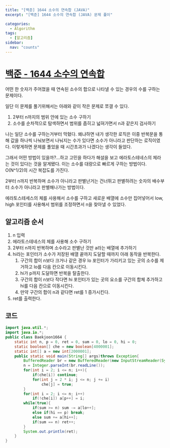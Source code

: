 ```yaml
---
title: "[백준] 1644 소수의 연속합 (JAVA)"
excerpt: "[백준] 1644 소수의 연속합 (JAVA) 문제 풀이"

categories:
  - Algorithm
tags:
  - [알고리즘]
sidebar:
  nav: "counts"
---
```


# [백준 - 1644 소수의 연속합](https://www.acmicpc.net/problem/1644)

어떤 한 숫자가 주어졌을 때 연속된 소수의 합으로 나타낼 수 있는 경우의 수를 구하는 문제이다.

일단 이 문제를 풀기위해서는 아래와 같이 작은 문제로 쪼갤 수 있다.

1. 2부터 n까지의 범위 안에 있는 소수 구하기
2. 소수를 순차적으로 탐색하면서 범위를 좁히고 넓혀가면서 n과 같은지 검사하기

나는 일단 소수를 구하는거부터 막혔다. 왜냐하면 내가 생각한 로직은 이중 반복문을 통해 값을 하나씩 나눠보면서 나눠지는 수가 있다면 소수가 아니라고 판단하는 로직이였다. 이렇게하면 문제를 풀었을 때 시간초과가 나겠다는 생각이 들었다.

그래서 어떤 방법이 있을까?…하고 고민을 하다가 해설을 보고 에라토스테네스의 체라는 것이 있다는 것을 알게됐다. 이는 소수를 대량으로 빠르게 구하는 방법이다. O(N^1/2)의 시간 복잡도를 가진다.

2부터 n까지 반복하며 소수가 아니라고 판별난거는 건너뛰고 판별하려는 숫자의 배수부터 소수가 아니라고 판별해나가는 방법이다.

에라토스테세스의 체를 사용해서 소수를 구하고 새로운 배열에 소수만 집어넣어서 low, high 포인터를 사용해서 범위를 조정하면서 n을 찾아낼 수 있었다.

## 알고리즘 순서

1. n 입력
2. 에라토스테네스의 체를 사용해 소수 구하기
3. 2부터 n까지 반복하며 소수라고 판별난 것만 a라는 배열에 추가하기
4. hi라는 포인터가 소수가 저장된 배열 끝까지 도달할 때까지 아래 동작을 반복한다.
   1. 구간의 합이 n보다 크거나 같은 경우 lo 포인터가 가리키고 있는 곳의 소수를 제거하고 lo를 다음 칸으로 이동시킨다.
   2. hi가 p까지 도달하면 반복을 탈출한다.
   3. 구간의 합이 n보다 작다면 hi 포인터가 있는 곳의 요소를 구간의 합체 추가하고 hi를 다음 칸으로 이동시킨다.
   4. 만약 구간의 합이 n과 같다면 ret를 1 증가시킨다.
5. ret를 출력한다.

## 코드

```java
import java.util.*;
import java.io.*;
public class Baekjoon1664 {
    static int n, p = 0, ret = 0, sum = 0, lo = 0, hi = 0;
    static boolean[] che = new boolean[4000001];
    static int[] a = new int[2000001];
    public static void main(String[] args)throws Exception{
        BufferedReader br = new BufferedReader(new InputStreamReader(System.in));
        n = Integer.parseInt(br.readLine());
        for(int i = 2; i <= n; i++){
            if(che[i]) continue;
            for(int j = 2 * i; j <= n; j += i)
                che[j] = true;
        }
        for(int i = 2; i <= n; i++)
            if(!che[i]) a[p++] = i;
        while(true){
            if(sum >= n) sum -= a[lo++];
            else if(hi == p) break;
            else sum += a[hi++];
            if(sum == n) ret++;
        }
        System.out.println(ret);
    }
}
```
